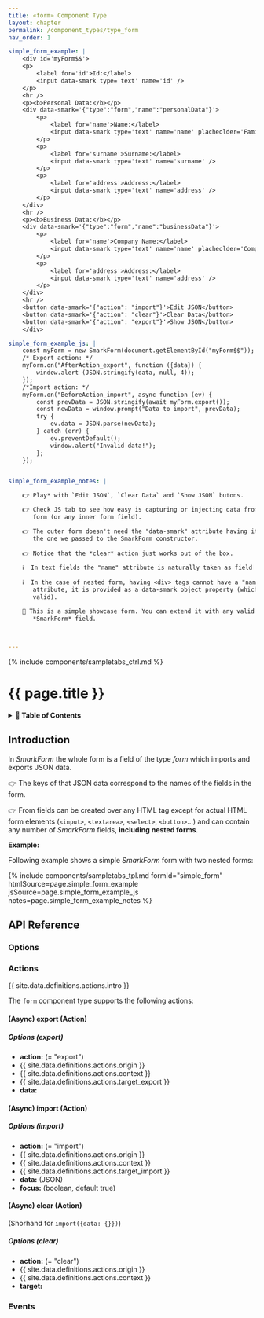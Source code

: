 ```yaml
---
title: «form» Component Type
layout: chapter
permalink: /component_types/type_form
nav_order: 1

simple_form_example: |
    <div id='myForm$$'>
    <p>
        <label for='id'>Id:</label>
        <input data-smark type='text' name='id' />
    </p>
    <hr />
    <p><b>Personal Data:</b></p>
    <div data-smark='{"type":"form","name":"personalData"}'>
        <p>
            <label for='name'>Name:</label>
            <input data-smark type='text' name='name' placheolder='Family name'/>
        </p>
        <p>
            <label for='surname'>Surname:</label>
            <input data-smark type='text' name='surname' />
        </p>
        <p>
            <label for='address'>Address:</label>
            <input data-smark type='text' name='address' />
        </p>
    </div>
    <hr />
    <p><b>Business Data:</b></p>
    <div data-smark='{"type":"form","name":"businessData"}'>
        <p>
            <label for='name'>Company Name:</label>
            <input data-smark type='text' name='name' placheolder='Company Name'/>
        </p>
        <p>
            <label for='address'>Address:</label>
            <input data-smark type='text' name='address' />
        </p>
    </div>
    <hr />
    <button data-smark='{"action": "import"}'>Edit JSON</button>
    <button data-smark='{"action": "clear"}'>Clear Data</button>
    <button data-smark='{"action": "export"}'>Show JSON</button>
    </div>

simple_form_example_js: |
    const myForm = new SmarkForm(document.getElementById("myForm$$"));
    /* Export action: */
    myForm.on("AfterAction_export", function ({data}) {
        window.alert (JSON.stringify(data, null, 4));
    });
    /*Import action: */ 
    myForm.on("BeforeAction_import", async function (ev) {
        const prevData = JSON.stringify(await myForm.export());
        const newData = window.prompt("Data to import", prevData);
        try {
            ev.data = JSON.parse(newData);
        } catch (err) {
            ev.preventDefault();
            window.alert("Invalid data!");
        };
    });


simple_form_example_notes: |

    👉 Play* with `Edit JSON`, `Clear Data` and `Show JSON` butons.

    👉 Check JS tab to see how easy is capturing or injecting data from/to the
       form (or any inner form field).

    👉 The outer form doesn't need the "data-smark" attribute having it is the
       the one we passed to the SmarkForm constructor.
    
    👉 Notice that the *clear* action just works out of the box.
       
    ℹ️  In text fields the "name" attribute is naturally taken as field name.
    
    ℹ️  In the case of nested form, having <div> tags cannot have a "name"
       attribute, it is provided as a data-smark object property (which is always
       valid).

    🚀 This is a simple showcase form. You can extend it with any valid
       *SmarkForm* field.
                  


---
```


{% include components/sampletabs_ctrl.md %}

# {{ page.title }}

<details class="chaptertoc">
<summary>
<strong>📖 Table of Contents</strong>
</summary>

  {{ "
<!-- vim-markdown-toc GitLab -->

* [Introduction](#introduction)
* [API Reference](#api-reference)
    * [Options](#options)
    * [Actions](#actions)
        * [(Async) export (Action)](#async-export-action)
            * [Options (export)](#options-export)
        * [(Async) import (Action)](#async-import-action)
            * [Options (import)](#options-import)
        * [(Async) clear (Action)](#async-clear-action)
            * [Options (clear)](#options-clear)
    * [Events](#events)

<!-- vim-markdown-toc -->
       " | markdownify }}

</details>


Introduction
------------

In *SmarkForm* the whole form is a field of the type *form* which imports and
exports JSON data.

👉 The keys of that JSON data correspond to the names of the fields in the
form.

👉 From fields can be created over any HTML tag except for actual HTML form
elements (`<input>`, `<textarea>`, `<select>`, `<button>`...) and can contain
any number of *SmarkForm* fields, **including nested forms**.

**Example:**

Following example shows a simple *SmarkForm* form with two nested forms:

{% include components/sampletabs_tpl.md
   formId="simple_form"
   htmlSource=page.simple_form_example
   jsSource=page.simple_form_example_js
   notes=page.simple_form_example_notes
%}




API Reference
-------------


### Options


### Actions

{{ site.data.definitions.actions.intro }}

The `form` component type supports the following actions:


#### (Async) export (Action)

##### Options (export)

  * **action:** (= "export")
  * {{ site.data.definitions.actions.origin }}
  * {{ site.data.definitions.actions.context }}
  * {{ site.data.definitions.actions.target_export }}
  * **data:**


#### (Async) import (Action)

##### Options (import)

  * **action:** (= "import")
  * {{ site.data.definitions.actions.origin }}
  * {{ site.data.definitions.actions.context }}
  * {{ site.data.definitions.actions.target_import }}
  * **data:** (JSON)
  * **focus:** (boolean, default true)


#### (Async) clear (Action)

(Shorhand for `import({data: {}})`)

##### Options (clear)

  * **action:** (= "clear")
  * {{ site.data.definitions.actions.origin }}
  * {{ site.data.definitions.actions.context }}
  * **target:**


### Events




